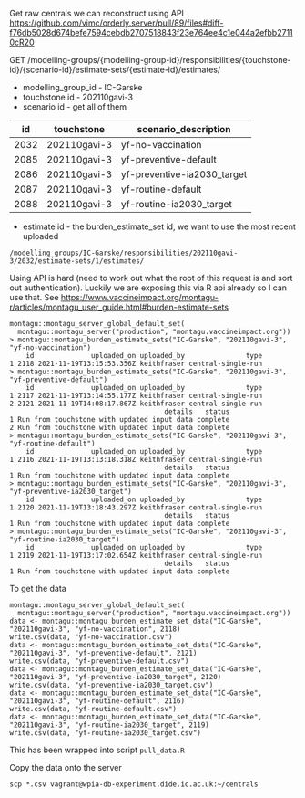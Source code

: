 Get raw centrals we can reconstruct using API https://github.com/vimc/orderly.server/pull/89/files#diff-f76db5028d674befe7594cebdb2707518843f23e764ee4c1e044a2efbb27110cR20

GET /modelling-groups/{modelling-group-id}/responsibilities/{touchstone-id}/{scenario-id}/estimate-sets/{estimate-id}/estimates/
* modelling_group_id - IC-Garske
* touchstone id - 202110gavi-3
* scenario id - get all of them

| id |  touchstone |  scenario_description |
| --- | --- | --- |
| 2032 | 202110gavi-3 | yf-no-vaccination  |
| 2085 | 202110gavi-3 | yf-preventive-default |
| 2086 | 202110gavi-3 | yf-preventive-ia2030_target |
| 2087 | 202110gavi-3 | yf-routine-default                   |
| 2088 | 202110gavi-3 | yf-routine-ia2030_target         |
* estimate id - the burden_estimate_set id, we want to use the most recent uploaded

`/modelling_groups/IC-Garske/responsibilities/202110gavi-3/2032/estimate-sets/1/estimates/`

Using API is hard (need to work out what the root of this request is and sort out authentication). Luckily we are exposing this via R api already so I can use that. See https://www.vaccineimpact.org/montagu-r/articles/montagu_user_guide.html#burden-estimate-sets

```
montagu::montagu_server_global_default_set(
  montagu::montagu_server("production", "montagu.vaccineimpact.org"))
> montagu::montagu_burden_estimate_sets("IC-Garske", "202110gavi-3", "yf-no-vaccination")
    id              uploaded_on uploaded_by               type
1 2118 2021-11-19T13:15:53.356Z keithfraser central-single-run
> montagu::montagu_burden_estimate_sets("IC-Garske", "202110gavi-3", "yf-preventive-default")
    id              uploaded_on uploaded_by               type
1 2117 2021-11-19T13:14:55.177Z keithfraser central-single-run
2 2121 2021-11-19T14:08:17.867Z keithfraser central-single-run
                                      details   status
1 Run from touchstone with updated input data complete
2 Run from touchstone with updated input data complete
> montagu::montagu_burden_estimate_sets("IC-Garske", "202110gavi-3", "yf-routine-default")
    id              uploaded_on uploaded_by               type
1 2116 2021-11-19T13:13:18.318Z keithfraser central-single-run
                                      details   status
1 Run from touchstone with updated input data complete
> montagu::montagu_burden_estimate_sets("IC-Garske", "202110gavi-3", "yf-preventive-ia2030_target")
    id              uploaded_on uploaded_by               type
1 2120 2021-11-19T13:18:43.297Z keithfraser central-single-run
                                      details   status
1 Run from touchstone with updated input data complete
> montagu::montagu_burden_estimate_sets("IC-Garske", "202110gavi-3", "yf-routine-ia2030_target")
    id              uploaded_on uploaded_by               type
1 2119 2021-11-19T13:17:02.654Z keithfraser central-single-run
                                      details   status
1 Run from touchstone with updated input data complete
```
To get the data
```
montagu::montagu_server_global_default_set(
  montagu::montagu_server("production", "montagu.vaccineimpact.org"))
data <- montagu::montagu_burden_estimate_set_data("IC-Garske", "202110gavi-3", "yf-no-vaccination", 2118)
write.csv(data, "yf-no-vaccination.csv")
data <- montagu::montagu_burden_estimate_set_data("IC-Garske", "202110gavi-3", "yf-preventive-default", 2121)
write.csv(data, "yf-preventive-default.csv")
data <- montagu::montagu_burden_estimate_set_data("IC-Garske", "202110gavi-3", "yf-preventive-ia2030_target", 2120)
write.csv(data, "yf-preventive-ia2030_target.csv")
data <- montagu::montagu_burden_estimate_set_data("IC-Garske", "202110gavi-3", "yf-routine-default", 2116)
write.csv(data, "yf-routine-default.csv")
data <- montagu::montagu_burden_estimate_set_data("IC-Garske", "202110gavi-3", "yf-routine-ia2030_target", 2119)
write.csv(data, "yf-routine-ia2030_target.csv")
```

This has been wrapped into script `pull_data.R`

Copy the data onto the server

```
scp *.csv vagrant@wpia-db-experiment.dide.ic.ac.uk:~/centrals
```